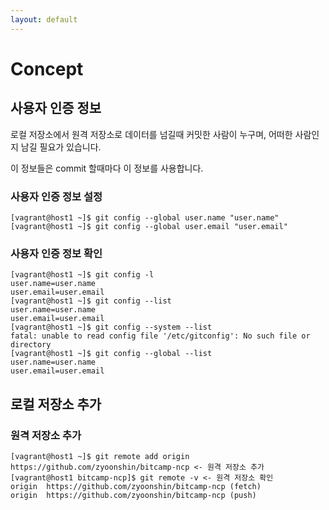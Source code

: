 ```yaml
---
layout: default
---
```

# Concept

## 사용자 인증 정보
로컬 저장소에서 원격 저장소로 데이터를 넘길때 커밋한 사람이 누구며, 어떠한 사람인지 남길 필요가 있습니다.

이 정보들은 commit 할때마다 이 정보를 사용합니다.

### 사용자 인증 정보 설정

```
[vagrant@host1 ~]$ git config --global user.name "user.name"
[vagrant@host1 ~]$ git config --global user.email "user.email"
```


### 사용자 인증 정보 확인

```
[vagrant@host1 ~]$ git config -l
user.name=user.name
user.email=user.email
[vagrant@host1 ~]$ git config --list
user.name=user.name
user.email=user.email
[vagrant@host1 ~]$ git config --system --list
fatal: unable to read config file '/etc/gitconfig': No such file or directory
[vagrant@host1 ~]$ git config --global --list
user.name=user.name
user.email=user.email
```

## 로컬 저장소 추가
### 원격 저장소 추가

```
[vagrant@host1 ~]$ git remote add origin https://github.com/zyoonshin/bitcamp-ncp <- 원격 저장소 추가
[vagrant@host1 bitcamp-ncp]$ git remote -v <- 원격 저장소 확인
origin  https://github.com/zyoonshin/bitcamp-ncp (fetch)
origin  https://github.com/zyoonshin/bitcamp-ncp (push)
```


